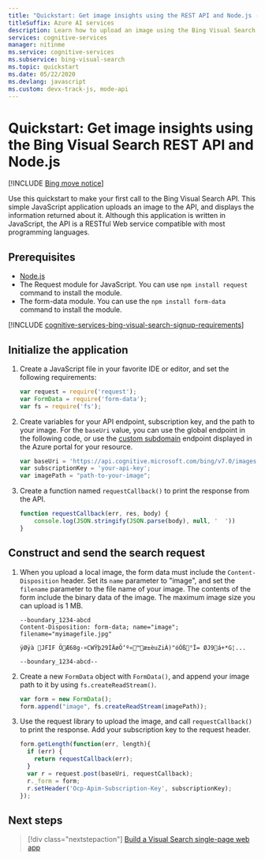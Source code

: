 ```yaml
---
title: "Quickstart: Get image insights using the REST API and Node.js - Bing Visual Search"
titleSuffix: Azure AI services
description: Learn how to upload an image using the Bing Visual Search API and Node.js, and then get insights about the image.
services: cognitive-services
manager: nitinme
ms.service: cognitive-services
ms.subservice: bing-visual-search
ms.topic: quickstart
ms.date: 05/22/2020
ms.devlang: javascript
ms.custom: devx-track-js, mode-api
---
```


# Quickstart: Get image insights using the Bing Visual Search REST API and Node.js

[!INCLUDE [Bing move notice](../../bing-web-search/includes/bing-move-notice.md)]

Use this quickstart to make your first call to the Bing Visual Search API. This simple JavaScript application uploads an image to the API, and displays the information returned about it. Although this application is written in JavaScript, the API is a RESTful Web service compatible with most programming languages.

## Prerequisites

* [Node.js](https://nodejs.org/en/download/)
* The Request module for JavaScript. You can use `npm install request` command to install the module.
* The form-data module. You can use the `npm install form-data` command to install the module. 

[!INCLUDE [cognitive-services-bing-visual-search-signup-requirements](../../../../includes/cognitive-services-bing-visual-search-signup-requirements.md)]

## Initialize the application

1. Create a JavaScript file in your favorite IDE or editor, and set the following requirements:

    ```javascript
    var request = require('request');
    var FormData = require('form-data');
    var fs = require('fs');
    ```

2. Create variables for your API endpoint, subscription key, and the path to your image. For the `baseUri` value, you can use the global endpoint in the following code, or use the [custom subdomain](../../../ai-services/cognitive-services-custom-subdomains.md) endpoint displayed in the Azure portal for your resource.

    ```javascript
    var baseUri = 'https://api.cognitive.microsoft.com/bing/v7.0/images/visualsearch';
    var subscriptionKey = 'your-api-key';
    var imagePath = "path-to-your-image";
    ```

3. Create a function named `requestCallback()` to print the response from the API.

    ```javascript
    function requestCallback(err, res, body) {
        console.log(JSON.stringify(JSON.parse(body), null, '  '))
    }
    ```

## Construct and send the search request

1. When you upload a local image, the form data must include the `Content-Disposition` header. Set its `name` parameter to "image", and set the `filename` parameter to the file name of your image. The contents of the form include the binary data of the image. The maximum image size you can upload is 1 MB.

   ```
   --boundary_1234-abcd
   Content-Disposition: form-data; name="image"; filename="myimagefile.jpg"

   ÿØÿà JFIF ÖÆ68g-¤CWŸþ29ÌÄøÖ‘º«™æ±èuZiÀ)"óÓß°Î= ØJ9á+*G¦...

   --boundary_1234-abcd--
   ```

2. Create a new `FormData` object with `FormData()`, and append your image path to it by using `fs.createReadStream()`.
    
    ```javascript
    var form = new FormData();
    form.append("image", fs.createReadStream(imagePath));
    ```

3. Use the request library to upload the image, and call `requestCallback()` to print the response. Add your subscription key to the request header.

    ```javascript
    form.getLength(function(err, length){
      if (err) {
        return requestCallback(err);
      }
      var r = request.post(baseUri, requestCallback);
      r._form = form; 
      r.setHeader('Ocp-Apim-Subscription-Key', subscriptionKey);
    });
    ```

## Next steps

> [!div class="nextstepaction"]
> [Build a Visual Search single-page web app](../tutorial-bing-visual-search-single-page-app.md)
